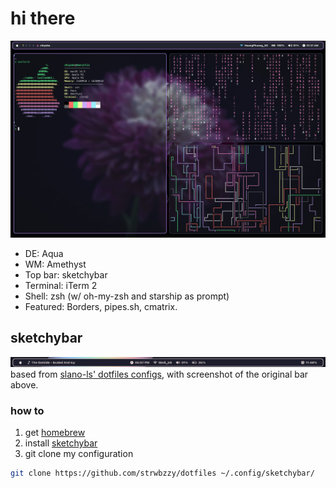 # hi there
![preview](https://github.com/strwbzzy/dotfiles/blob/6e283a9eaedac01f8a6116ebe6d4c0bda90ab0a0/image/Screenshot%202024-06-29%20at%2001.21.48.png)

- DE: Aqua 
- WM: Amethyst
- Top bar: sketchybar
- Terminal: iTerm 2
- Shell: zsh (w/ oh-my-zsh and starship as prompt)
- Featured: Borders, pipes.sh, cmatrix.
## sketchybar
![screenshot of the original bar](.config/sketchybar/screenshot.png)
based from [slano-ls' dotfiles configs](https://github.com/slano-ls/SketchyBar), with screenshot of the original bar above.
### how to
1. get [homebrew](https://brew.sh)
2. install [sketchybar](https://github.com/FelixKratz/SketchyBar)
3. git clone my configuration
```bash
git clone https://github.com/strwbzzy/dotfiles ~/.config/sketchybar/
```

